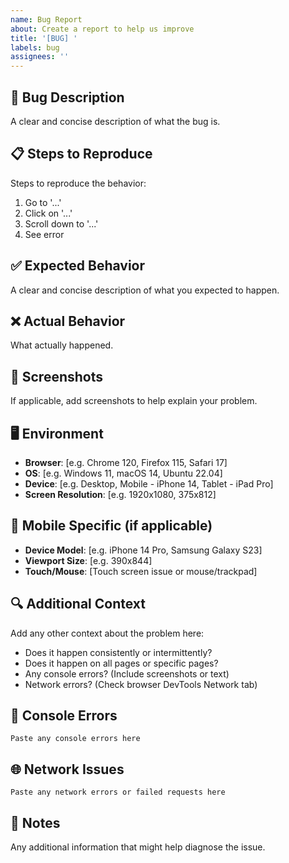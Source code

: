 ```yaml
---
name: Bug Report
about: Create a report to help us improve
title: '[BUG] '
labels: bug
assignees: ''
---
```


## 🐛 Bug Description
A clear and concise description of what the bug is.

## 📋 Steps to Reproduce
Steps to reproduce the behavior:
1. Go to '...'
2. Click on '...'
3. Scroll down to '...'
4. See error

## ✅ Expected Behavior
A clear and concise description of what you expected to happen.

## ❌ Actual Behavior
What actually happened.

## 📸 Screenshots
If applicable, add screenshots to help explain your problem.

## 🖥️ Environment
- **Browser**: [e.g. Chrome 120, Firefox 115, Safari 17]
- **OS**: [e.g. Windows 11, macOS 14, Ubuntu 22.04]
- **Device**: [e.g. Desktop, Mobile - iPhone 14, Tablet - iPad Pro]
- **Screen Resolution**: [e.g. 1920x1080, 375x812]

## 📱 Mobile Specific (if applicable)
- **Device Model**: [e.g. iPhone 14 Pro, Samsung Galaxy S23]
- **Viewport Size**: [e.g. 390x844]
- **Touch/Mouse**: [Touch screen issue or mouse/trackpad]

## 🔍 Additional Context
Add any other context about the problem here:
- Does it happen consistently or intermittently?
- Does it happen on all pages or specific pages?
- Any console errors? (Include screenshots or text)
- Network errors? (Check browser DevTools Network tab)

## 🔬 Console Errors
```
Paste any console errors here
```

## 🌐 Network Issues
```
Paste any network errors or failed requests here
```

## 📝 Notes
Any additional information that might help diagnose the issue.
